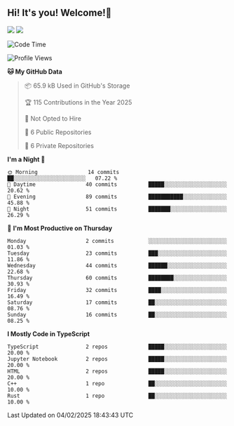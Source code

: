## Hi! It's you! Welcome!👋
<p align="left">
  <img src="https://github-readme-stats.vercel.app/api/top-langs/?username=Shanshuimei&theme=transparent&hide_border=true" />
  <img src="https://github-readme-stats.vercel.app/api/wakatime?username=Shanshuimei&theme=transparent&hide_border=true&layout=compact&langs_count=22" />
</p>

<!--START_SECTION:waka-->
![Code Time](http://img.shields.io/badge/Code%20Time-83%20hrs%2037%20mins-blue)

![Profile Views](http://img.shields.io/badge/Profile%20Views-8-blue)

**🐱 My GitHub Data** 

> 📦 65.9 kB Used in GitHub's Storage 
 > 
> 🏆 115 Contributions in the Year 2025
 > 
> 🚫 Not Opted to Hire
 > 
> 📜 6 Public Repositories 
 > 
> 🔑 6 Private Repositories 
 > 
**I'm a Night 🦉** 

```text
🌞 Morning                14 commits          ██░░░░░░░░░░░░░░░░░░░░░░░   07.22 % 
🌆 Daytime                40 commits          █████░░░░░░░░░░░░░░░░░░░░   20.62 % 
🌃 Evening                89 commits          ███████████░░░░░░░░░░░░░░   45.88 % 
🌙 Night                  51 commits          ███████░░░░░░░░░░░░░░░░░░   26.29 % 
```
📅 **I'm Most Productive on Thursday** 

```text
Monday                   2 commits           ░░░░░░░░░░░░░░░░░░░░░░░░░   01.03 % 
Tuesday                  23 commits          ███░░░░░░░░░░░░░░░░░░░░░░   11.86 % 
Wednesday                44 commits          ██████░░░░░░░░░░░░░░░░░░░   22.68 % 
Thursday                 60 commits          ████████░░░░░░░░░░░░░░░░░   30.93 % 
Friday                   32 commits          ████░░░░░░░░░░░░░░░░░░░░░   16.49 % 
Saturday                 17 commits          ██░░░░░░░░░░░░░░░░░░░░░░░   08.76 % 
Sunday                   16 commits          ██░░░░░░░░░░░░░░░░░░░░░░░   08.25 % 
```


**I Mostly Code in TypeScript** 

```text
TypeScript               2 repos             █████░░░░░░░░░░░░░░░░░░░░   20.00 % 
Jupyter Notebook         2 repos             █████░░░░░░░░░░░░░░░░░░░░   20.00 % 
HTML                     2 repos             █████░░░░░░░░░░░░░░░░░░░░   20.00 % 
C++                      1 repo              ██░░░░░░░░░░░░░░░░░░░░░░░   10.00 % 
Rust                     1 repo              ██░░░░░░░░░░░░░░░░░░░░░░░   10.00 % 
```




 Last Updated on 04/02/2025 18:43:43 UTC
<!--END_SECTION:waka-->

